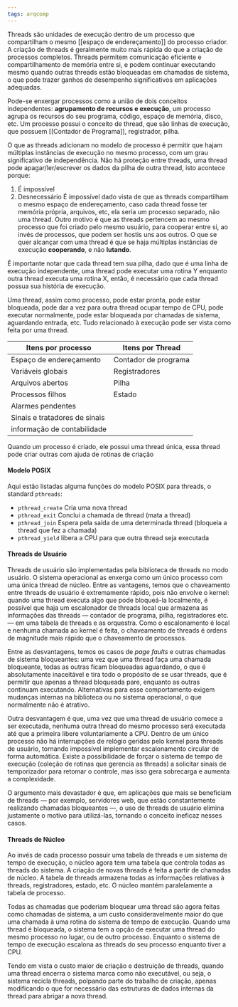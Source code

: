 ```yaml
---
tags: arqcomp
---
```


Threads são unidades de execução dentro de um processo que compartilham o mesmo [[espaço de endereçamento]] do processo criador. A criação de threads é geralmente muito mais rápida do que a criação de processos completos. Threads permitem comunicação eficiente e compartilhamento de memória entre si, e podem continuar executando mesmo quando outras threads estão bloqueadas em chamadas de sistema, o que pode trazer ganhos de desempenho significativos em aplicações adequadas.

Pode-se enxergar processos como a união de dois conceitos independentes: **agrupamento de recursos e execução**, um processo agrupa os recursos do seu programa, código, espaço de memória, disco, etc. Um processo possui o conceito de thread, que são linhas de execução, que possuem [[Contador de Programa]], registrador, pilha.

O que as threads adicionam no modelo de processo é permitir que hajam múltiplas instâncias de execução no mesmo processo, com um grau significativo de independência. Não há proteção entre threads, uma thread pode apagar/ler/escrever os dados da pilha de outra thread, isto acontece porque:
1. É impossível
2. Desnecessário
É impossível dado vista de que as threads compartilham o mesmo espaço de endereçamento, caso cada thread fosse ter memória própria, arquivos, etc, ela seria um processo separado, não uma thread. Outro motivo é que as threads pertencem ao mesmo processo que foi criado pelo mesmo usuário, para cooperar entre si, ao invés de processos, que podem ser hostis uns aos outros. O que se quer alcançar com uma thread é que se haja múltiplas instâncias de execução **cooperando**, e não **lutando**.

É importante notar que cada thread tem sua pilha, dado que é uma linha de execução independente, uma thread pode executar uma rotina Y enquanto outra thread executa uma rotina X, então, é necessário que cada thread possua sua história de execução. 

Uma thread, assim como processo, pode estar pronta, pode estar bloqueada, pode dar a vez para outra thread ocupar tempo de CPU, pode executar normalmente, pode estar bloqueada por chamadas de sistema, aguardando entrada, etc. Tudo relacionado à execução pode ser vista como feita por uma thread.

| **Itens por processo**        | **Itens por Thread** |
| ----------------------------- | -------------------- |
| Espaço de endereçamento       | Contador de programa |
| Variáveis globais             | Registradores        |
| Arquivos abertos              | Pilha                |
| Processos filhos              | Estado               |
| Alarmes pendentes             |                      |
| Sinais e tratadores de sinais |                      |
| informação de contabilidade   |                      |
Quando um processo é criado, ele possui uma thread única, essa thread pode criar outras com ajuda de rotinas de criação

#### Modelo POSIX

Aqui estão listadas alguma funções do modelo POSIX para threads, o standard `pthreads`:

- `pthread_create` Cria uma nova thread
- `pthread_exit` Conclui a chamada de thread (mata a thread)
- `pthread_join` Espera pela saída de uma determinada thread (bloqueia a thread que fez a chamada)
- `pthread_yield` libera a CPU para que outra thread seja executada

#### Threads de Usuário

Threads de usuário são implementadas pela biblioteca de threads no modo usuário. O sistema operacional as enxerga como um único processo com uma única thread de núcleo. Entre as vantagens, temos que o chaveamento entre threads de usuário é extremamente rápido, pois não envolve o kernel: quando uma thread executa algo que pode bloqueá-la localmente, é possível que haja um escalonador de threads local que armazena as informações das threads — contador de programa, pilha, registradores etc. — em uma tabela de threads e as orquestra. Como o escalonamento é local e nenhuma chamada ao kernel é feita, o chaveamento de threads é ordens de magnitude mais rápido que o chaveamento de processos.

Entre as desvantagens, temos os casos de _page faults_ e outras chamadas de sistema bloqueantes: uma vez que uma thread faça uma chamada bloqueante, todas as outras ficam bloqueadas aguardando, o que é absolutamente inaceitável e tira todo o propósito de se usar threads, que é permitir que apenas a thread bloqueada pare, enquanto as outras continuam executando. Alternativas para esse comportamento exigem mudanças internas na biblioteca ou no sistema operacional, o que normalmente não é atrativo.

Outra desvantagem é que, uma vez que uma thread de usuário comece a ser executada, nenhuma outra thread do mesmo processo será executada até que a primeira libere voluntariamente a CPU. Dentro de um único processo não há interrupções de relógio geridas pelo kernel para threads de usuário, tornando impossível implementar escalonamento circular de forma automática. Existe a possibilidade de forçar o sistema de tempo de execução (coleção de rotinas que gerencia as threads) a solicitar sinais de temporizador para retomar o controle, mas isso gera sobrecarga e aumenta a complexidade.

O argumento mais devastador é que, em aplicações que mais se beneficiam de threads — por exemplo, servidores web, que estão constantemente realizando chamadas bloqueantes —, o uso de threads de usuário elimina justamente o motivo para utilizá-las, tornando o conceito ineficaz nesses casos.

#### Threads de Núcleo

Ao invés de cada processo possuir uma tabela de threads e um sistema de tempo de execução, o núcleo agora tem uma tabela que controla todas as threads do sistema. A criação de novas threads é feita a partir de chamadas de núcleo. A tabela de threads armazena todas as informações relativas à threads, registradores, estado, etc. O núcleo mantém paralelamente a tabela de processo.

Todas as chamadas que poderiam bloquear uma thread são agora feitas como chamadas de sistema, a um custo consideravelmente maior do que uma chamada à uma rotina do sistema de tempo de execução. Quando uma thread é bloqueada, o sistema tem a opção de executar uma thread do mesmo processo no lugar, ou de outro processo. Enquanto o sistema de tempo de execução escalona as threads do seu processo enquanto tiver a CPU.

Tendo em vista o custo maior de criação e destruição de threads, quando uma thread encerra o sistema marca como não executável, ou seja, o sistema recicla threads, polpando parte do trabalho de criação, apenas modificando o que for necessário das estruturas de dados internas da thread para abrigar a nova thread.